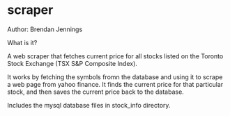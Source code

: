 # scraper
Author: Brendan Jennings

What is it?

  A web scraper that fetches current price for all stocks listed on the Toronto Stock Exchange (TSX S&P Composite Index).
  
  It works by fetching the symbols fromn the database and using it to scrape a web page from yahoo finance. It finds the current price for that particular stock, and then saves the current price back to the database.

  Includes the mysql database files in stock_info directory.
